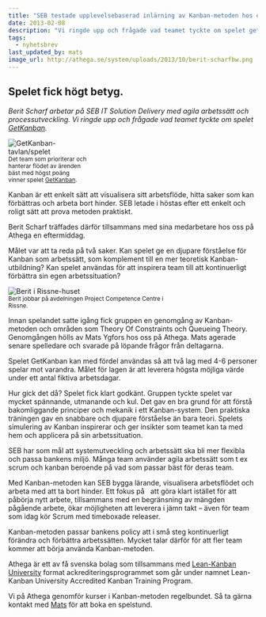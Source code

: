 ```yaml
---
title: "SEB testade upplevelsebaserad inlärning av Kanban-metoden hos oss."
date: 2013-02-08
description: "Vi ringde upp och frågade vad teamet tyckte om spelet getKanban"
tags:
  - nyhetsbrev
last_updated_by: mats
image_url: http://athega.se/system/uploads/2013/10/berit-scharfbw.png
---
```

Spelet fick högt betyg.
------------

<em>Berit Scharf arbetar på SEB IT Solution Delivery med agila arbetssätt och processutveckling. Vi ringde upp och frågade vad teamet tyckte om spelet <a href="http://getkanban.com/">GetKanban</a>.</em>

<div class="float_right" style="width:161px;">
<img alt="GetKanban-tavlan/spelet" src="http://i3.createsend1.com/ei/j/27/54A/34A/214931/getkanban.png"/>
<small>Det team som prioriterar och hanterar flödet av ärenden bäst med högst poäng vinner spelet <a href="http://getkanban.com">GetKanban</a>.</small>
</div>

Kanban är ett enkelt sätt att visualisera sitt arbetsflöde, hitta saker som kan förbättras och arbeta bort hinder. SEB letade i höstas efter ett enkelt och roligt sätt att prova metoden praktiskt.

Berit Scharf träffades därför tillsammans med sina medarbetare hos oss på Athega en eftermiddag.

Målet var att ta reda på två saker. Kan spelet ge en djupare förståelse för Kanban som arbetssätt, som komplement till en mer teoretisk Kanban-utbildning? Kan spelet användas för att inspirera team till att kontinuerligt förbättra sin egen arbetssituation?

<div class="float_left" style="width:340px; margin:bottom:8px;">
<img alt="Berit i Rissne-huset" src="http://i1.createsend1.com/ei/j/27/54A/34A/214931/berit-scharf.png"/><br/>
<small>Berit jobbar på avdelningen Project Competence Centre i Rissne.</small>
</div>

Innan spelandet satte igång fick gruppen en genomgång av Kanban-metoden och områden som Theory Of Constraints och Queueing Theory. Genomgången hölls av Mats Ygfors hos oss på Athega. Mats agerade senare spelledare och svarade på löpande frågor från deltagarna.

Spelet GetKanban kan med fördel användas så att två lag med 4-6 personer spelar mot varandra. Målet för lagen är att leverera högsta möjliga värde under ett antal fiktiva arbetsdagar.

Hur gick det då? Spelet fick klart godkänt. Gruppen tyckte spelet var mycket spännande, utmanande och kul. Det gav en bra grund för att förstå bakomliggande principer och mekanik i ett Kanban-system. Den praktiska träningen gav en snabbare och djupare förståelse än bara teori. Spelets simulering av Kanban inspirerar och ger insikter som teamet kan ta med hem och applicera på sin arbetssituation.

SEB har som mål att systemutveckling och arbetssätt ska bli mer flexibla och passa bankens miljö. Många team använder agila arbetssätt som t ex scrum och kanban beroende på vad som passar bäst för deras team.

Med Kanban-metoden kan SEB bygga lärande, visualisera arbetsflödet och arbeta med att ta bort hinder. Ett fokus på   att göra klart istället för att påbörja nytt arbete, tillsammans med en begränsning av mängden pågående arbete, ökar möjligheten att leverera i jämn takt – även för team som idag kör Scrum med timeboxade releaser.

Kanban-metoden passar bankens policy att i små steg kontinuerligt förändra och förbättra arbetssätten. Mycket talar därför för att fler team kommer att börja använda Kanban-metoden.

Athega är ett av få svenska bolag som tillsammans med [Lean-Kanban University](http://leankanbanuniversity.com/) format ackrediteringsprogrammet som går under namnet Lean-Kanban University Accredited Kanban Training Program.

Vi på Athega genomför kurser i Kanban-metoden regelbundet. Så ta gärna kontakt med [Mats](/mats) för att boka en spelstund.

